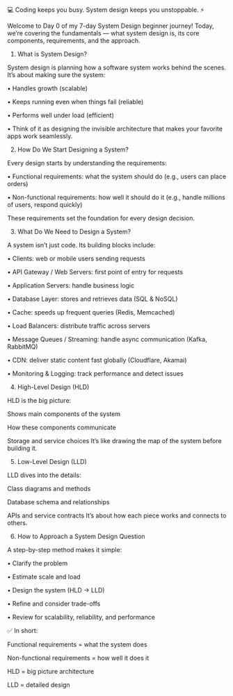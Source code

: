 💻 Coding keeps you busy. System design keeps you unstoppable. ⚡

Welcome to Day 0 of my 7-day System Design beginner journey! Today, we’re covering the fundamentals — what system design is, its core components, requirements, and the approach.

1. What is System Design?

System design is planning how a software system works behind the scenes.
It’s about making sure the system:

•	Handles growth (scalable)

•	Keeps running even when things fail (reliable)

•	Performs well under load (efficient)

•	Think of it as designing the invisible architecture that makes your favorite apps work seamlessly.

2. How Do We Start Designing a System?

Every design starts by understanding the requirements:

•	Functional requirements: what the system should do (e.g., users can place orders)

•	Non-functional requirements: how well it should do it (e.g., handle millions of users, respond quickly)

These requirements set the foundation for every design decision.

3. What Do We Need to Design a System?

A system isn’t just code. Its building blocks include:

•	Clients: web or mobile users sending requests

•	API Gateway / Web Servers: first point of entry for requests

•	Application Servers: handle business logic

•	Database Layer: stores and retrieves data (SQL & NoSQL)

•	Cache: speeds up frequent queries (Redis, Memcached)

•	Load Balancers: distribute traffic across servers

•	Message Queues / Streaming: handle async communication (Kafka, RabbitMQ)

•	CDN: deliver static content fast globally (Cloudflare, Akamai)

•	Monitoring & Logging: track performance and detect issues

4. High-Level Design (HLD)

HLD is the big picture:

Shows main components of the system

How these components communicate

Storage and service choices
It’s like drawing the map of the system before building it.

5. Low-Level Design (LLD)

LLD dives into the details:

Class diagrams and methods

Database schema and relationships

APIs and service contracts
It’s about how each piece works and connects to others.

6. How to Approach a System Design Question

A step-by-step method makes it simple:

•	Clarify the problem

•	Estimate scale and load

•	Design the system (HLD → LLD)

•	Refine and consider trade-offs

•	Review for scalability, reliability, and performance

✅ In short:

Functional requirements = what the system does

Non-functional requirements = how well it does it

HLD = big picture architecture

LLD = detailed design
